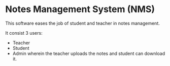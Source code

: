 # Notes Management System (NMS)

This software eases the job of student and teacher in notes management. 

It consist 3 users:
- Teacher
- Student
- Admin
wherein the teacher uploads the notes and student can download it.
